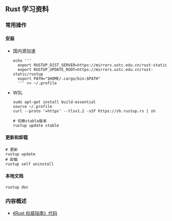 ## Rust 学习资料

### 常用操作

#### 安装

- 国内源加速

  ```shell
  echo '''
    export RUSTUP_DIST_SERVER=https://mirrors.ustc.edu.cn/rust-static
    export RUSTUP_UPDATE_ROOT=https://mirrors.ustc.edu.cn/rust-static/rustup
    export PATH="$HOME/.cargo/bin:$PATH"
    ''' >> ~/.profile
  ```

- WSL

  ```shell
  sudo apt-get install build-essential
  source ~/.profile
  curl --proto '=https' --tlsv1.2 -sSf https://sh.rustup.rs | sh

  # 切换stable版本
  rustup update stable
  ```

#### 更新和卸载

```shell
# 更新
rustup update
# 卸载
rustup self uninstall
```

#### 本地文档

```shell
rustup doc
```

### 内容概述

- [《Rust 权威指南》代码](./TheRustProgrammingLanguage)

